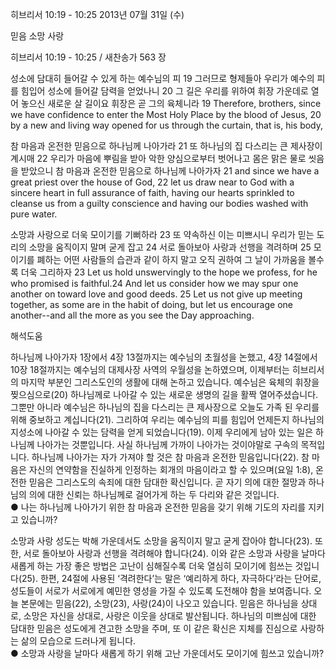 히브리서 10:19 - 10:25 
2013년 07월 31일 (수)

믿음 소망 사랑



히브리서 10:19 - 10:25 / 새찬송가 563 장


성소에 담대히 들어갈 수 있게 하는 예수님의 피
19 그러므로 형제들아 우리가 예수의 피를 힘입어 성소에 들어갈 담력을 얻었나니 20 그 길은 우리를 위하여 휘장 가운데로 열어 놓으신 새로운 살 길이요 휘장은 곧 그의 육체니라
19 Therefore, brothers, since we have confidence to enter the Most Holy Place by the blood of Jesus, 20 by a new and living way opened for us through the curtain, that is, his body,  

참 마음과 온전한 믿음으로 하나님께 나아가라
21 또 하나님의 집 다스리는 큰 제사장이 계시매 22 우리가 마음에 뿌림을 받아 악한 양심으로부터 벗어나고 몸은 맑은 물로 씻음을 받았으니 참 마음과 온전한 믿음으로 하나님께 나아가자 
21 and since we have a great priest over the house of God, 22 let us draw near to God with a sincere heart in full assurance of faith, having our hearts sprinkled to cleanse us from a guilty conscience and having our bodies washed with pure water.  

소망과 사랑으로 더욱 모이기를 기뻐하라
23 또 약속하신 이는 미쁘시니 우리가 믿는 도리의 소망을 움직이지 말며 굳게 잡고 24 서로 돌아보아 사랑과 선행을 격려하며 25 모이기를 폐하는 어떤 사람들의 습관과 같이 하지 말고 오직 권하여 그 날이 가까움을 볼수록 더욱 그리하자
23 Let us hold unswervingly to the hope we profess, for he who promised is faithful.24 And let us consider how we may spur one another on toward love and good deeds. 25 Let us not give up meeting together, as some are in the habit of doing, but let us encourage one another--and all the more as you see the Day approaching.

해석도움





하나님께 나아가자
1장에서 4장 13절까지는 예수님의 초월성을 논했고, 4장 14절에서 10장 18절까지는 예수님의 대제사장 사역의 우월성을 논하였으며, 이제부터는 히브리서의 마지막 부분인 그리스도인의 생활에 대해 논하고 있습니다. 예수님은 육체의 휘장을 찢으심으로(20) 하나님께로 나아갈 수 있는 새로운 생명의 길을 활짝 열어주셨습니다. 그뿐만 아니라 예수님은 하나님의 집을 다스리는 큰 제사장으로 오늘도 가족 된 우리를 위해 중보하고 계십니다(21). 그리하여 우리는 예수님의 피를 힘입어 언제든지 하나님의 지성소에 나아갈 수 있는 담력을 얻게 되었습니다(19). 이제 우리에게 남아 있는 일은 하나님께 나아가는 것뿐입니다. 사실 하나님께 가까이 나아가는 것이야말로 구속의 목적입니다. 하나님께 나아가는 자가 가져야 할 것은 참 마음과 온전한 믿음입니다(22). 참 마음은 자신의 연약함을 진실하게 인정하는 회개의 마음이라고 할 수 있으며(요일 1:8), 온전한 믿음은 그리스도의 속죄에 대한 담대한 확신입니다. 곧 자기 의에 대한 절망과 하나님의 의에 대한 신뢰는 하나님께로 걸어가게 하는 두 다리와 같은 것입니다.    
● 나는 하나님께 나아가기 위한 참 마음과 온전한 믿음을 갖기 위해 기도의 자리를 지키고 있습니까? 

소망과 사랑
성도는 박해 가운데서도 소망을 움직이지 말고 굳게 잡아야 합니다(23). 또한, 서로 돌아보아 사랑과 선행을 격려해야 합니다(24). 이와 같은 소망과 사랑을 날마다 새롭게 하는 가장 좋은 방법은 고난이 심해질수록 더욱 열심히 모이기에 힘쓰는 것입니다(25). 한편, 24절에 사용된 ‘격려한다’는 말은 ‘예리하게 하다, 자극하다’라는 단어로, 성도들이 서로가 서로에게 예민한 영성을 가질 수 있도록 도전해야 함을 보여줍니다. 오늘 본문에는 믿음(22), 소망(23), 사랑(24)이 나오고 있습니다. 믿음은 하나님을 상대로, 소망은 자신을 상대로, 사랑은 이웃을 상대로 발산됩니다. 하나님의 미쁘심에 대한 담대한 믿음은 성도에게 견고한 소망을 주며, 또 이 같은 확신은 지체를 진심으로 사랑하는 삶의 모습으로 드러나게 됩니다.   
● 소망과 사랑을 날마다 새롭게 하기 위해 고난 가운데서도 모이기에 힘쓰고 있습니까?